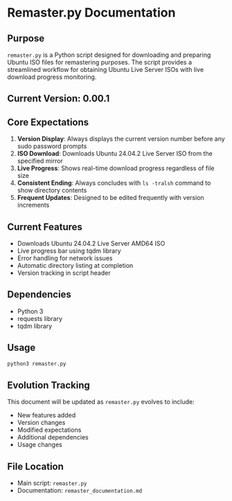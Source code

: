 # Remaster.py Documentation

## Purpose
`remaster.py` is a Python script designed for downloading and preparing Ubuntu ISO files for remastering purposes. The script provides a streamlined workflow for obtaining Ubuntu Live Server ISOs with live download progress monitoring.

## Current Version: 0.00.1

## Core Expectations
1. **Version Display**: Always displays the current version number before any sudo password prompts
2. **ISO Download**: Downloads Ubuntu 24.04.2 Live Server ISO from the specified mirror
3. **Live Progress**: Shows real-time download progress regardless of file size
4. **Consistent Ending**: Always concludes with `ls -tralsh` command to show directory contents
5. **Frequent Updates**: Designed to be edited frequently with version increments

## Current Features
- Downloads Ubuntu 24.04.2 Live Server AMD64 ISO
- Live progress bar using tqdm library
- Error handling for network issues
- Automatic directory listing at completion
- Version tracking in script header

## Dependencies
- Python 3
- requests library
- tqdm library

## Usage
```bash
python3 remaster.py
```

## Evolution Tracking
This document will be updated as `remaster.py` evolves to include:
- New features added
- Version changes
- Modified expectations
- Additional dependencies
- Usage changes

## File Location
- Main script: `remaster.py`
- Documentation: `remaster_documentation.md`